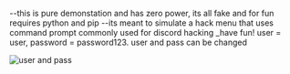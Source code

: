--this is pure demonstation and has zero power, its all fake and for fun
requires python and pip
--its meant to simulate a hack menu that uses command prompt commonly used for discord hacking
_have fun!
user = user, password = password123. user and pass can be changed




![user and pass](https://github.com/qwertyhacks/HX-Ware_hack/assets/149974210/514fd8c9-a603-4268-b630-55a00100fe91)
